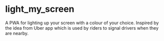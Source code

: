 # light_my_screen
A PWA for lighting up your screen with a colour of your choice. Inspired by the idea from Uber app which is used by riders to signal drivers when they are nearby.
